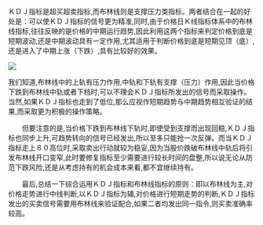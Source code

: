 ＫＤＪ指标是超买超卖指标,而布林线则是支撑压力类指标。两者结合在一起的好处是：可以使ＫＤＪ指标的信号更为精准,同时,由于价格日Ｋ线指标体系中的布林线指标,往往反映的是价格的中期运行趋势,因此利用这两个指标来判定价格到底是短期波动,还是中期波动具有一定作用,尤其适用于判断价格到底是短期见顶（底）,还是进入了中期上涨（下跌）,具有比较好的效果。 

![](http://www.net767.com/gupiao/UploadFiles_2010/201006/20100607225837340.gif)

我们知道,布林线中的上轨有压力作用,中轨和下轨有支撑（压力）作用,因此当价格下跌到布林线中轨或者下档时,可以不理会ＫＤＪ指标所发出的信号而采取操作。当然,如果ＫＤＪ指标也走到了低位,那么应视作短期趋势与中期趋势相互验证的结果,而采取更为积极的操作策略。 

　　但要注意的是,当价格下跌到布林线下轨时,即使受到支撑而出现回稳,ＫＤＪ指标也同步上升,可趋势转向的信号已经发出,所以至多只能抢一次反弹。而当ＫＤＪ指标走上８０高位时,采取卖出行动就较为稳妥,因为当股价跌破布林线中轨后将引发布林线开口变窄,此时要修复指标至少需要进行较长时间的盘整,所以说无论从防范下跌风险,还是从考虑持有的机会成本来看,都不宜继续持有。 

　　最后,总结一下综合运用ＫＤＪ指标和布林线指标的原则：即以布林线为主,对价格走势进行中线判断,以ＫＤＪ指标为辅,对价格进行短期走势的判断,ＫＤＪ指标发出的买卖信号需要用布林线来验证配合,如果二者均发出同一指令,则买卖准确率较高。
